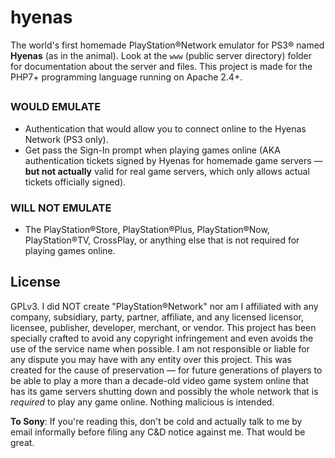 # hyenas
The world's first homemade PlayStation®Network emulator for PS3® named **Hyenas** (as in the animal). Look at the `www` (public server directory) folder for documentation about the server and files. This project is made for the PHP7+ programming language running on Apache 2.4+.

## 

### WOULD EMULATE
- Authentication that would allow you to connect online to the Hyenas Network (PS3 only).
- Get pass the Sign-In prompt when playing games online (AKA authentication tickets signed by Hyenas for homemade game servers — **but not actually** valid for real game servers, which only allows actual tickets officially signed).

### WILL **NOT** EMULATE
- The PlayStation®Store, PlayStation®Plus, PlayStation®Now, PlayStation®TV, CrossPlay, or anything else that is not required for playing games online.

## License
GPLv3. I did NOT create "PlayStation®Network" nor am I affiliated with any company, subsidiary, party, partner, affiliate, and any licensed licensor, licensee, publisher, developer, merchant, or vendor. This project has been specially crafted to avoid any copyright infringement and even avoids the use of the service name when possible. I am not responsible or liable for any dispute you may have with any entity over this project. This was created for the cause of preservation — for future generations of players to be able to play a more than a decade-old video game system online that has its game servers shutting down and possibly the whole network that is *required* to play any game online. Nothing malicious is intended.

**To Sony**: If you're reading this, don't be cold and actually talk to me by email informally before filing any C&D notice against me. That would be great.
